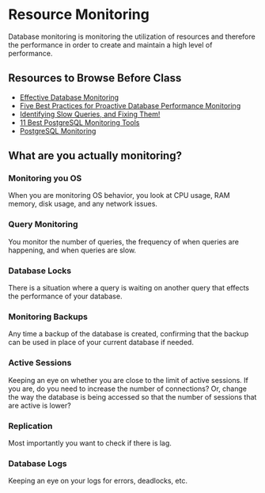 # Resource Monitoring

Database monitoring is monitoring the utilization of resources and therefore the performance in order to create and maintain a high level of performance. 

## Resources to Browse Before Class

- [Effective Database Monitoring](https://go.heroix.com/database-monitoring)
- [Five Best Practices for Proactive Database Performance Monitoring](https://www.loggly.com/blog/5-ways-to-proactively-monitor-database-performance/)
- [Identifying Slow Queries, and Fixing Them!](https://www.postgresql.eu/events/fosdem2020/sessions/session/2838/slides/270/slow_queries.pdf)
- [11 Best PostgreSQL Monitoring Tools](https://www.comparitech.com/net-admin/best-postgresql-monitoring-tools/)
- [PostgreSQL Monitoring](https://wiki.postgresql.org/wiki/Monitoring)

## What are you actually monitoring?

### Monitoring you OS

When you are monitoring OS behavior, you look at CPU usage, RAM memory, disk usage, and any network issues.

### Query Monitoring

You monitor the number of queries, the frequency of when queries are happening, and when queries are slow.

### Database Locks

There is a situation where a query is waiting on another query that effects the performance of your database.

### Monitoring Backups

Any time a backup of the database is created, confirming that the backup can be used in place of your current database if needed.

### Active Sessions

Keeping an eye on whether you are close to the limit of active sessions. If you are, do you need to increase the number of connections? Or, change the way the database is being accessed so that the number of sessions that are active is lower?

### Replication

Most importantly you want to check if there is lag.

### Database Logs

Keeping an eye on your logs for errors, deadlocks, etc.
